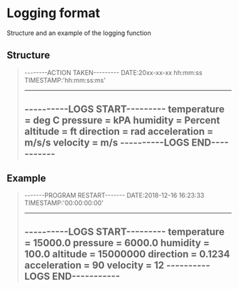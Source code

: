 # Logging format
Structure and an example of the logging function
## Structure

>--------ACTION TAKEN---------
>DATE:20xx-xx-xx hh:mm:ss
>TIMESTAMP:'hh:mm:ss:ms'
>*****************************
>----------LOGS START---------
>temperature = deg C
>pressure = kPA
>humidity = Percent
>altitude = ft
>direction = rad
>acceleration = m/s/s
>velocity = m/s
>----------LOGS END-----------
>-----------------------------

## Example
>-------PROGRAM RESTART-------
>DATE:2018-12-16 16:23:33
>TIMESTAMP:'00:00:00:00'
>*****************************
>----------LOGS START---------
>temperature = 15000.0
>pressure = 6000.0
>humidity = 100.0
>altitude = 15000000
>direction = 0.1234
>acceleration = 90
>velocity = 12
>----------LOGS END-----------
>-----------------------------
